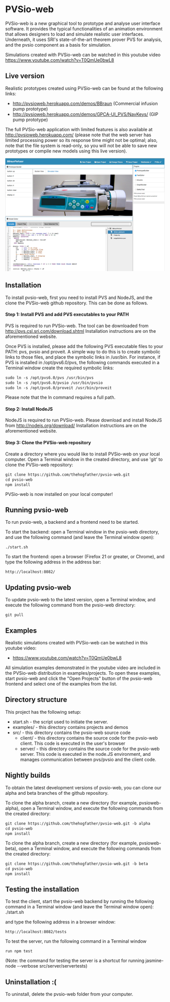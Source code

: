 PVSio-web
=========

PVSio-web is a new graphical tool to prototype and analyse user interface software. It provides the typical functionalities of an animation environment that allows designers to load and simulate realistic user interfaces. Underneath, it uses SRI's state-of-the-art theorem prover PVS for analysis, and the pvsio component as a basis for simulation. 

Simulations created with PVSio-web can be watched in this youtube video https://www.youtube.com/watch?v=T0QmUe0bwL8

Live version
------------

Realistic prototypes created using PVSio-web can be found at the following links:
* http://pvsioweb.herokuapp.com/demos/BBraun (Commercial infusion pump prototype)
* http://pvsioweb.herokuapp.com/demos/GPCA-UI_PVS/NavKeys/ (GIP pump prototype)

The full PVSio-web application with limited features is also available at http://pvsioweb.herokuapp.com/ 
(please note that the web server has limited processing power so its response time might not be optimal; also, note that the file system is read-only, so you will not be able to save new prototypes or compile new models using this live version).

![Screenshot](screenshot.png?raw=true)


Installation
------------
To install pvsio-web, first you need to install PVS and NodeJS, and the clone the PVSio-web github repository. This can be done as follows.

#### Step 1: Install PVS and add PVS executables to your PATH
PVS is required to run PVSio-web. The tool can be downloaded from http://pvs.csl.sri.com/download.shtml Installation instructions are on the aforementioned website.

Once PVS is installed, please add the following PVS executable files to your PATH: pvs, pvsio and proveit. A simple way to do this is to create symbolic links to those files, and place the symbolic links in /usr/bin. For instance, if PVS is installed in /opt/pvs6.0/pvs, the following commands executed in a Terminal window create the required symbolic links:

    sudo ln -s /opt/pvs6.0/pvs /usr/bin/pvs
    sudo ln -s /opt/pvs6.0/pvsio /usr/bin/pvsio
    sudo ln -s /opt/pvs6.0/proveit /usr/bin/proveit

Please note that the ln command requires a full path.

#### Step 2: Install NodeJS
NodeJS is required to run PVSio-web. Please download and install NodeJS from http://nodejs.org/download/
Installation instructions are on the aforementioned website.

#### Step 3: Clone the PVSio-web repository
Create a directory where you would like to install PVSio-web on your local computer. Open a Terminal window in the created directory, and use 'git' to clone the PVSio-web repository:

    git clone https://github.com/thehogfather/pvsio-web.git
    cd pvsio-web
    npm install

PVSio-web is now installed on your local computer!

Running pvsio-web
-----------------
To run pvsio-web, a backend and a frontend need to be started.

To start the backend: open a Terminal window in the pvsio-web directory, and use the following command (and leave the Terminal window open):

    ./start.sh

To start the frontend: open a browser (Firefox 21 or greater, or Chrome), and type the following address in the address bar:

    http://localhost:8082/

Updating pvsio-web
------------------
To update pvsio-web to the latest version, open a Terminal window, and execute the following command from the pvsio-web directory:

    git pull

Examples
--------
Realistic simulations created with PVSio-web can be watched in this youtube video:
* https://www.youtube.com/watch?v=T0QmUe0bwL8

All simulation examples demonstrated in the youtube video are included in the PVSio-web distribution in examples/projects. To open these examples, start pvsio-web and click the "Open Projects" button of the pvsio-web frontend and select one of the examples from the list.


Directory structure
-------------------
This project has the following setup:

* start.sh - the script used to initiate the server.
* examples/ - this directory contains projects and demos
* src/ - this directory contains the pvsio-web source code
	* client/ - this directory contains the source code for the pvsio-web client. This code is executed in the user's browser
	* server/ - this directory contains the source code for the pvsio-web server. This code is executed in the node.JS environment, and manages communication between pvs/pvsio and the client code.


Nightly builds
--------------
To obtain the latest development versions of pvsio-web, you can clone our alpha and beta branches of the github repository.

To clone the alpha branch, create a new directory (for example, pvsioweb-alpha), open a Terminal window, and execute the following commands from the created directory:

    git clone https://github.com/thehogfather/pvsio-web.git -b alpha
    cd pvsio-web
    npm install

To clone the alpha branch, create a new directory (for example, pvsioweb-beta), open a Terminal window, and execute the following commands from the created directory:

    git clone https://github.com/thehogfather/pvsio-web.git -b beta
    cd pvsio-web
    npm install


Testing the installation
------------------------
To test the client, start the pvsio-web backend by running the following command in a Terminal window (and leave the Terminal window open):
	./start.sh
	
and type the following address in a browser window:

	http://localhost:8082/tests
	
To test the server, run the following command in a Terminal window

	run npm test
	
(Note: the command for testing the server is a shortcut for running jasmine-node --verbose src/server/servertests)


Uninstallation :(
--------------
To uninstall, delete the pvsio-web folder from your computer.
	

